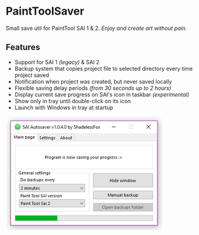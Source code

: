 # PaintToolSaver
Small save util for PaintTool SAI 1 & 2. _Enjoy and create art without pain._

## Features
* Support for SAI 1 _(legacy)_ & SAI 2
* Backup system that copies project file to selected directory every time project saved
* Notification when project was created, but never saved locally
* Flexible saving delay periods _(from 30 seconds up to 2 hours)_
* Display current save progress on SAI's icon in taskbar _(experimental)_
* Show only in tray until double-click on its icon
* Launch with Windows in tray at startup


![Main window](./.preview.png)